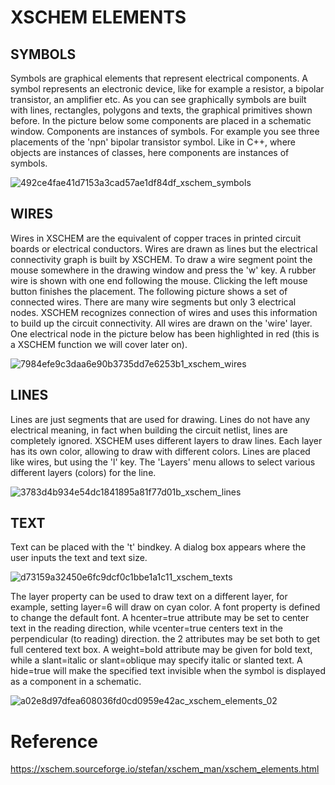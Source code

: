 # XSCHEM ELEMENTS

## SYMBOLS
Symbols are graphical elements that represent electrical components. A symbol represents an electronic device, like for example a resistor, a bipolar transistor, an amplifier etc. As you can see graphically symbols are built with lines, rectangles, polygons and texts, the graphical primitives shown before. In the picture below some components are placed in a schematic window. Components are instances of symbols. For example you see three placements of the 'npn' bipolar transistor symbol. Like in C++, where objects are instances of classes, here components are instances of symbols.

![492ce4fae41d7153a3cad57ae1df84df_xschem_symbols](https://github.com/riosmpw/OpenRPDK28/assets/100336131/ff877469-51b1-4ee6-b859-2b42515ea8c1)


## WIRES

Wires in XSCHEM are the equivalent of copper traces in printed circuit boards or electrical conductors. Wires are drawn as lines but the electrical connectivity graph is built by XSCHEM. To draw a wire segment point the mouse somewhere in the drawing window and press the 'w' key. A rubber wire is shown with one end following the mouse. Clicking the left mouse button finishes the placement. The following picture shows a set of connected wires. There are many wire segments but only 3 electrical nodes. XSCHEM recognizes connection of wires and uses this information to build up the circuit connectivity. All wires are drawn on the 'wire' layer. One electrical node in the picture below has been highlighted in red (this is a XSCHEM function we will cover later on).

![7984efe9c3daa6e90b3735dd7e6253b1_xschem_wires](https://github.com/riosmpw/OpenRPDK28/assets/100336131/31228215-8381-4da5-8a92-cd942ded4198)

## LINES

Lines are just segments that are used for drawing. Lines do not have any electrical meaning, in fact when building the circuit netlist, lines are completely ignored. XSCHEM uses different layers to draw lines. Each layer has its own color, allowing to draw with different colors. Lines are placed like wires, but using the 'l' key. The 'Layers' menu allows to select various different layers (colors) for the line.

![3783d4b934e54dc1841895a81f77d01b_xschem_lines](https://github.com/riosmpw/OpenRPDK28/assets/100336131/3170a6b8-5bbd-441a-8ff6-baf8fff30dcd)

## TEXT

Text can be placed with the 't' bindkey. A dialog box appears where the user inputs the text and text size.

![d73159a32450e6fc9dcf0c1bbe1a1c11_xschem_texts](https://github.com/riosmpw/OpenRPDK28/assets/100336131/dd5c31c9-5305-4def-8182-527b9f0289fa)

The layer property can be used to draw text on a different layer, for example, setting layer=6 will draw on cyan color. A font property is defined to change the default font. A hcenter=true attribute may be set to center text in the reading direction, while vcenter=true centers text in the perpendicular (to reading) direction. the 2 attributes may be set both to get full centered text box.
A weight=bold attribute may be given for bold text, while a slant=italic or slant=oblique may specify italic or slanted text.
A hide=true will make the specified text invisible when the symbol is displayed as a component in a schematic.

![a02e8d97dfea608036fd0cd0959e42ac_xschem_elements_02](https://github.com/riosmpw/OpenRPDK28/assets/100336131/95b57255-8216-42be-a097-0290e0511efd)


# Reference

https://xschem.sourceforge.io/stefan/xschem_man/xschem_elements.html

